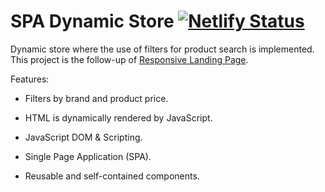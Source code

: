 # SPA Dynamic Store [![Netlify Status](https://api.netlify.com/api/v1/badges/309d1ba0-b7c2-4701-bb74-84b410160197/deploy-status?branch=main)](https://spa-dynamic-store.netlify.app/) #

Dynamic store where the use of filters for product search is implemented. This project is the follow-up of <a href="https://github.com/infinitidevs/responsive-web-page" target="_blank">Responsive Landing Page</a>.

Features:

* Filters by brand and product price.

* HTML is dynamically rendered by JavaScript.

* JavaScript DOM & Scripting.

* Single Page Application (SPA).

* Reusable and self-contained components.